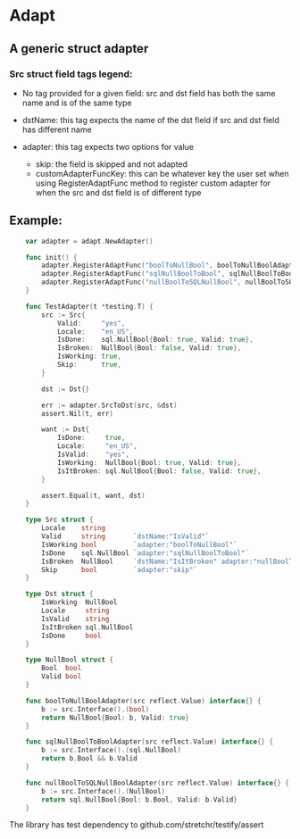 # Adapt
## A generic struct adapter

### Src struct field tags legend:

- No tag provided for a given field: src and dst field has both the same name and is of the same type

- dstName: this tag expects the name of the dst field if src and dst field has different name

- adapter: this tag expects two options for value
    - skip: the field is skipped and not adapted
    - customAdapterFuncKey: this can be whatever key the user set when using RegisterAdaptFunc method to register custom
                            adapter for when the src and dst field is of different type

## Example:

```go
    var adapter = adapt.NewAdapter()

    func init() {
    	adapter.RegisterAdaptFunc("boolToNullBool", boolToNullBoolAdapter)
    	adapter.RegisterAdaptFunc("sqlNullBoolToBool", sqlNullBoolToBoolAdapter)
    	adapter.RegisterAdaptFunc("nullBoolToSQLNullBool", nullBoolToSQLNullBoolAdapter)
    }

    func TestAdapter(t *testing.T) {
    	src := Src{
    		Valid:     "yes",
    		Locale:    "en_US",
    		IsDone:    sql.NullBool{Bool: true, Valid: true},
    		IsBroken:  NullBool{Bool: false, Valid: true},
    		IsWorking: true,
    		Skip:      true,
    	}

    	dst := Dst{}

    	err := adapter.SrcToDst(src, &dst)
    	assert.Nil(t, err)

    	want := Dst{
    		IsDone:     true,
    		Locale:     "en_US",
    		IsValid:    "yes",
    		IsWorking:  NullBool{Bool: true, Valid: true},
    		IsItBroken: sql.NullBool{Bool: false, Valid: true},
    	}

    	assert.Equal(t, want, dst)
    }

    type Src struct {
    	Locale    string
    	Valid     string       `dstName:"IsValid"`
    	IsWorking bool         `adapter:"boolToNullBool"`
    	IsDone    sql.NullBool `adapter:"sqlNullBoolToBool"`
    	IsBroken  NullBool     `dstName:"IsItBroken" adapter:"nullBoolToSQLNullBool"`
    	Skip      bool         `adapter:"skip"`
    }

    type Dst struct {
    	IsWorking  NullBool
    	Locale     string
    	IsValid    string
    	IsItBroken sql.NullBool
    	IsDone     bool
    }

    type NullBool struct {
    	Bool  bool
    	Valid bool
    }

    func boolToNullBoolAdapter(src reflect.Value) interface{} {
    	b := src.Interface().(bool)
    	return NullBool{Bool: b, Valid: true}
    }

    func sqlNullBoolToBoolAdapter(src reflect.Value) interface{} {
    	b := src.Interface().(sql.NullBool)
    	return b.Bool && b.Valid
    }

    func nullBoolToSQLNullBoolAdapter(src reflect.Value) interface{} {
    	b := src.Interface().(NullBool)
    	return sql.NullBool{Bool: b.Bool, Valid: b.Valid}
    }
```

The library has test dependency to github.com/stretchr/testify/assert